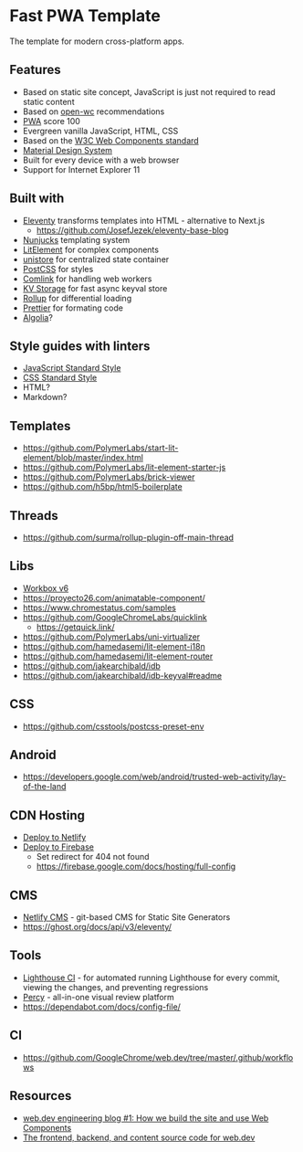 # Fast PWA Template

The template for modern cross-platform apps.

## Features

- Based on static site concept, JavaScript is just not required to read static content
- Based on [open-wc](https://open-wc.org) recommendations
- [PWA](https://developers.google.com/web/progressive-web-apps/) score 100
- Evergreen vanilla JavaScript, HTML, CSS
- Based on the [W3C Web Components standard](https://github.com/w3c/webcomponents#readme)
- [Material Design System](https://material.io/design/)
- Built for every device with a web browser
- Support for Internet Explorer 11

## Built with

- [Eleventy](https://github.com/11ty/eleventy) transforms templates into HTML - alternative to Next.js
  - https://github.com/JosefJezek/eleventy-base-blog
- [Nunjucks](https://github.com/mozilla/nunjucks) templating system
- [LitElement](https://github.com/Polymer/lit-element#readme) for complex components
- [unistore](https://github.com/developit/unistore) for centralized state container
- [PostCSS](https://github.com/postcss/postcss#readme) for styles
- [Comlink](https://github.com/GoogleChromeLabs/comlink#readme) for handling web workers
- [KV Storage](https://developers.google.com/web/updates/2019/03/kv-storage) for fast async keyval store
- [Rollup](https://github.com/rollup/rollup#readme) for differential loading
- [Prettier](https://github.com/prettier/prettier#readme) for formating code
- [Algolia](https://www.algolia.com)?

## Style guides with linters

- [JavaScript Standard Style](https://github.com/standard/standard#readme)
- [CSS Standard Style](https://github.com/stylelint/stylelint-config-standard#readme)
- HTML?
- Markdown?

## Templates

- https://github.com/PolymerLabs/start-lit-element/blob/master/index.html
- https://github.com/PolymerLabs/lit-element-starter-js
- https://github.com/PolymerLabs/brick-viewer
- https://github.com/h5bp/html5-boilerplate

## Threads

- https://github.com/surma/rollup-plugin-off-main-thread

## Libs

- [Workbox v6](https://github.com/GoogleChrome/workbox/milestone/9?closed=1)
- https://proyecto26.com/animatable-component/
- https://www.chromestatus.com/samples
- https://github.com/GoogleChromeLabs/quicklink
  - https://getquick.link/
- https://github.com/PolymerLabs/uni-virtualizer
- https://github.com/hamedasemi/lit-element-i18n
- https://github.com/hamedasemi/lit-element-router
- https://github.com/jakearchibald/idb
- https://github.com/jakearchibald/idb-keyval#readme

## CSS

- https://github.com/csstools/postcss-preset-env

## Android

- https://developers.google.com/web/android/trusted-web-activity/lay-of-the-land

## CDN Hosting

- [Deploy to Netlify](https://app.netlify.com/start/deploy?repository=https://github.com/11ty/eleventy-base-blog)
- [Deploy to Firebase]()
  - Set redirect for 404 not found
  - https://firebase.google.com/docs/hosting/full-config

## CMS

- [Netlify CMS](https://github.com/netlify/netlify-cms) - git-based CMS for Static Site Generators
- https://ghost.org/docs/api/v3/eleventy/

## Tools

- [Lighthouse CI](https://github.com/GoogleChrome/lighthouse-ci) - for automated running Lighthouse for every commit, viewing the changes, and preventing regressions
- [Percy](https://percy.io) - all-in-one visual review platform
- https://dependabot.com/docs/config-file/

## CI

- https://github.com/GoogleChrome/web.dev/tree/master/.github/workflows

## Resources

- [web.dev engineering blog #1: How we build the site and use Web Components](https://web.dev/how-we-build-webdev-and-use-web-components/)
- [The frontend, backend, and content source code for web.dev](https://github.com/GoogleChrome/web.dev)

